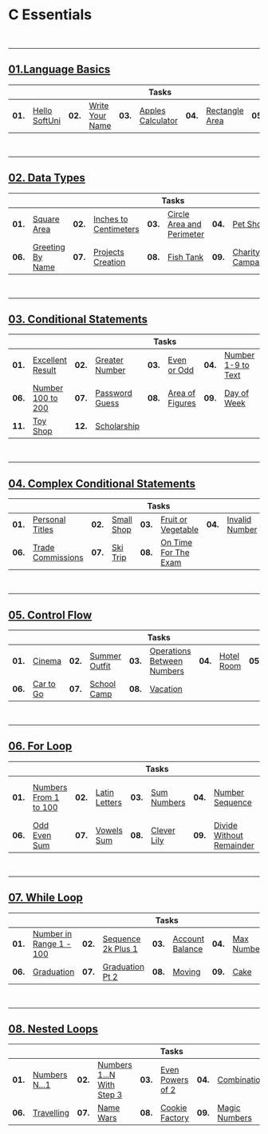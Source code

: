 # C Essentials

<br/>

---

## <a href="https://github.com/radrex/SoftuniCourses/tree/master/Open%20Courses/C%20Essentials/01.Language%20Basics">01.Language Basics</a>

<table>
  <thead>
    <tr>
      <th colspan="10" style="text-align:center;">Tasks</th>
    </tr>
  </thead>
  <tbody>
    <tr>
      <td><b>01.</b></td>
      <td><a href="https://github.com/radrex/SoftuniCourses/blob/master/Open%20Courses/C%20Essentials/01.Language%20Basics/P01_HelloSoftUni/main.c">Hello SoftUni</a></td>
      <td><b>02.</b></td>
      <td><a href="https://github.com/radrex/SoftuniCourses/blob/master/Open%20Courses/C%20Essentials/01.Language%20Basics/P02_WriteYourName/main.c">Write Your Name</a></td>
      <td><b>03.</b></td>
      <td><a href="https://github.com/radrex/SoftuniCourses/blob/master/Open%20Courses/C%20Essentials/01.Language%20Basics/P03_ApplesCalculator/main.c">Apples Calculator</a></td>
      <td><b>04.</b></td>
      <td><a href="https://github.com/radrex/SoftuniCourses/blob/master/Open%20Courses/C%20Essentials/01.Language%20Basics/P04_RectangleArea/main.c">Rectangle Area</a></td>
      <td><b>05.</b></td>
      <td><a href="https://github.com/radrex/SoftuniCourses/blob/master/Open%20Courses/C%20Essentials/01.Language%20Basics/P05_PitagorasProblem/main.c">Pitagoras Problem</a></td>
    </tr>
  </tbody>
</table>
<br/>

---

## <a href="https://github.com/radrex/SoftuniCourses/tree/master/Open%20Courses/C%20Essentials/02.Data%20Types">02. Data Types</a>

<table>
  <thead>
    <tr>
      <th colspan="10" style="text-align:center;">Tasks</th>
    </tr>
  </thead>
  <tbody>
    <tr>
      <td><b>01.</b></td>
      <td><a href="https://github.com/radrex/SoftuniCourses/blob/master/Open%20Courses/C%20Essentials/02.Data%20Types/P01_SquareArea/main.c">Square Area</a></td>
      <td><b>02.</b></td>
      <td><a href="https://github.com/radrex/SoftuniCourses/blob/master/Open%20Courses/C%20Essentials/02.Data%20Types/P02_InchesToCentimeters/main.c">Inches to Centimeters</a></td>
      <td><b>03.</b></td>
      <td><a href="https://github.com/radrex/SoftuniCourses/blob/master/Open%20Courses/C%20Essentials/02.Data%20Types/P03_CircleAreaAndPerimeter/main.c">Circle Area and Perimeter</a></td>
      <td><b>04.</b></td>
      <td><a href="https://github.com/radrex/SoftuniCourses/blob/master/Open%20Courses/C%20Essentials/02.Data%20Types/P04_PetShop/main.c">Pet Shop</a></td>
      <td><b>05.</b></td>
      <td><a href="https://github.com/radrex/SoftuniCourses/blob/master/Open%20Courses/C%20Essentials/02.Data%20Types/P05_YardGreening/main.c">Yard Greening</a></td>
    </tr>
    <tr>
      <td><b>06.</b></td>
      <td><a href="https://github.com/radrex/SoftuniCourses/blob/master/Open%20Courses/C%20Essentials/02.Data%20Types/P06_GreetingByName/main.c">Greeting By Name</a></td>
      <td><b>07.</b></td>
      <td><a href="https://github.com/radrex/SoftuniCourses/blob/master/Open%20Courses/C%20Essentials/02.Data%20Types/P07_ProjectsCreation/main.c">Projects Creation</a></td>
      <td><b>08.</b></td>
      <td><a href="https://github.com/radrex/SoftuniCourses/blob/master/Open%20Courses/C%20Essentials/02.Data%20Types/P08_FishTank/main.c">Fish Tank</a></td>
      <td><b>09.</b></td>
      <td><a href="https://github.com/radrex/SoftuniCourses/blob/master/Open%20Courses/C%20Essentials/02.Data%20Types/P09_CharityCampaign/main.c">Charity Campaign</a></td>
      <td colspan="2"></td>
    </tr>
  </tbody> 
</table>
<br/>

---

## <a href="https://github.com/radrex/SoftuniCourses/tree/master/Open%20Courses/C%20Essentials/03.Conditional%20Statements">03. Conditional Statements</a>

<table>
  <thead>
    <tr>
      <th colspan="10" style="text-align:center;">Tasks</th>
    </tr>
  </thead>
  <tbody>
    <tr>
      <td><b>01.</b></td>
      <td><a href="https://github.com/radrex/SoftuniCourses/blob/master/Open%20Courses/C%20Essentials/03.Conditional%20Statements/P01_ExcellentResult/main.c">Excellent Result</a></td>
      <td><b>02.</b></td>
      <td><a href="https://github.com/radrex/SoftuniCourses/blob/master/Open%20Courses/C%20Essentials/03.Conditional%20Statements/P02_GreaterNumber/main.c">Greater Number</a></td>
      <td><b>03.</b></td>
      <td><a href="https://github.com/radrex/SoftuniCourses/blob/master/Open%20Courses/C%20Essentials/03.Conditional%20Statements/P03_EvenOrOdd/main.c">Even or Odd</a></td>
      <td><b>04.</b></td>
      <td><a href="https://github.com/radrex/SoftuniCourses/blob/master/Open%20Courses/C%20Essentials/03.Conditional%20Statements/P04_Number1To9ToText/main.c">Number 1-9 to Text</a></td>
      <td><b>05.</b></td>
      <td><a href="https://github.com/radrex/SoftuniCourses/blob/master/Open%20Courses/C%20Essentials/03.Conditional%20Statements/P05_3EqualNumbers/main.c">3 Equal Numbers</a></td>
    </tr>
    <tr>
      <td><b>06.</b></td>
      <td><a href="https://github.com/radrex/SoftuniCourses/blob/master/Open%20Courses/C%20Essentials/03.Conditional%20Statements/P06_Number100To200/main.c">Number 100 to 200</a></td>
      <td><b>07.</b></td>
      <td><a href="https://github.com/radrex/SoftuniCourses/blob/master/Open%20Courses/C%20Essentials/03.Conditional%20Statements/P07_PasswordGuess/main.c">Password Guess</a></td>
      <td><b>08.</b></td>
      <td><a href="https://github.com/radrex/SoftuniCourses/blob/master/Open%20Courses/C%20Essentials/03.Conditional%20Statements/P08_AreaOfFigures/main.c">Area of Figures</a></td>
      <td><b>09.</b></td>
      <td><a href="https://github.com/radrex/SoftuniCourses/blob/master/Open%20Courses/C%20Essentials/03.Conditional%20Statements/P09_DayOfWeek/main.c">Day of Week</a></td>
      <td><b>10.</b></td>
      <td><a href="https://github.com/radrex/SoftuniCourses/blob/master/Open%20Courses/C%20Essentials/03.Conditional%20Statements/P10_AnimalType/main.c">Animal Type</a></td>
    </tr>
    <tr>
      <td><b>11.</b></td>
      <td><a href="https://github.com/radrex/SoftuniCourses/blob/master/Open%20Courses/C%20Essentials/03.Conditional%20Statements/P11_ToyShop/main.c">Toy Shop</a></td>
      <td><b>12.</b></td>
      <td><a href="https://github.com/radrex/SoftuniCourses/blob/master/Open%20Courses/C%20Essentials/03.Conditional%20Statements/P12_Scholarship/main.c">Scholarship</a></td>
      <td colspan="6"></td>
    </tr>
  </tbody>
</table>
<br/>

---

## <a href="https://github.com/radrex/SoftuniCourses/tree/master/Open%20Courses/C%20Essentials/04.Complex%20Conditional%20Statements">04. Complex Conditional Statements</a>

<table>
  <thead>
    <tr>
      <th colspan="10" style="text-align:center;">Tasks</th>
    </tr>
  </thead>
  <tbody>
    <tr>
      <td><b>01.</b></td>
      <td><a href="https://github.com/radrex/SoftuniCourses/blob/master/Open%20Courses/C%20Essentials/04.Complex%20Conditional%20Statements/P01_PersonalTitles/main.c">Personal Titles</a></td>
      <td><b>02.</b></td>
      <td><a href="https://github.com/radrex/SoftuniCourses/blob/master/Open%20Courses/C%20Essentials/04.Complex%20Conditional%20Statements/P02_SmallShop/main.c">Small Shop</a></td>
      <td><b>03.</b></td>
      <td><a href="https://github.com/radrex/SoftuniCourses/blob/master/Open%20Courses/C%20Essentials/04.Complex%20Conditional%20Statements/P03_FruitOrVegetable/main.c">Fruit or Vegetable</a></td>
      <td><b>04.</b></td>
      <td><a href="https://github.com/radrex/SoftuniCourses/blob/master/Open%20Courses/C%20Essentials/04.Complex%20Conditional%20Statements/P04_InvalidNumber/main.c">Invalid Number</a></td>
      <td><b>05.</b></td>
      <td><a href="https://github.com/radrex/SoftuniCourses/blob/master/Open%20Courses/C%20Essentials/04.Complex%20Conditional%20Statements/P05_FruitShop/main.c">Fruit Shop</a></td>
    </tr>
    <tr>
      <td><b>06.</b></td>
      <td><a href="https://github.com/radrex/SoftuniCourses/blob/master/Open%20Courses/C%20Essentials/04.Complex%20Conditional%20Statements/P06_TradeCommissions/main.c">Trade Commissions</a></td>
      <td><b>07.</b></td>
      <td><a href="https://github.com/radrex/SoftuniCourses/blob/master/Open%20Courses/C%20Essentials/04.Complex%20Conditional%20Statements/P07_SkiTrip/main.c">Ski Trip</a></td>
      <td><b>08.</b></td>
      <td><a href="https://github.com/radrex/SoftuniCourses/blob/master/Open%20Courses/C%20Essentials/04.Complex%20Conditional%20Statements/P08_OnTimeForTheExam/main.c">On Time For The Exam</a></td>
      <td colspan="4"></td>
    </tr>
  </tbody>
</table>
<br/>

---

## <a href="https://github.com/radrex/SoftuniCourses/tree/master/Open%20Courses/C%20Essentials/05.Control%20Flow">05. Control Flow</a>

<table>
  <thead>
    <tr>
      <th colspan="10" style="text-align:center;">Tasks</th>
    </tr>
  </thead>
  <tbody>
    <tr>
      <td><b>01.</b></td>
      <td><a href="https://github.com/radrex/SoftuniCourses/blob/master/Open%20Courses/C%20Essentials/05.Control%20Flow/P01_Cinema/main.c">Cinema</a></td>
      <td><b>02.</b></td>
      <td><a href="https://github.com/radrex/SoftuniCourses/blob/master/Open%20Courses/C%20Essentials/05.Control%20Flow/P02_SummerOutfit/main.c">Summer Outfit</a></td>
      <td><b>03.</b></td>
      <td><a href="https://github.com/radrex/SoftuniCourses/blob/master/Open%20Courses/C%20Essentials/05.Control%20Flow/P03_OperationsBetweenNumbers/main.c">Operations Between Numbers</a></td>
      <td><b>04.</b></td>
      <td><a href="https://github.com/radrex/SoftuniCourses/blob/master/Open%20Courses/C%20Essentials/05.Control%20Flow/P04_HotelRoom/main.c">Hotel Room</a></td>
      <td><b>05.</b></td>
      <td><a href="https://github.com/radrex/SoftuniCourses/blob/master/Open%20Courses/C%20Essentials/05.Control%20Flow/P05_Volleyball/main.c">Volleyball</a></td>
    </tr>
    <tr>
      <td><b>06.</b></td>
      <td><a href="https://github.com/radrex/SoftuniCourses/blob/master/Open%20Courses/C%20Essentials/05.Control%20Flow/P06_CarToGo/main.c">Car to Go</a></td>
      <td><b>07.</b></td>
      <td><a href="https://github.com/radrex/SoftuniCourses/blob/master/Open%20Courses/C%20Essentials/05.Control%20Flow/P07_%20SchoolCamp/main.c">School Camp</a></td>
      <td><b>08.</b></td>
      <td><a href="https://github.com/radrex/SoftuniCourses/blob/master/Open%20Courses/C%20Essentials/05.Control%20Flow/P08_Vacation/main.c">Vacation</a></td>
      <td colspan="4"></td>
    </tr>
  </tbody>
</table>
<br/>

---

## <a href="https://github.com/radrex/SoftuniCourses/tree/master/Open%20Courses/C%20Essentials/06.For%20Loop">06. For Loop</a>

<table>
  <thead>
    <tr>
      <th colspan="10" style="text-align:center;">Tasks</th>
    </tr>
  </thead>
  <tbody>
    <tr>
      <td><b>01.</b></td>
      <td><a href="https://github.com/radrex/SoftuniCourses/blob/master/Open%20Courses/C%20Essentials/06.For%20Loop/P01_NumbersFrom1To100/main.c">Numbers From 1 to 100</a></td>
      <td><b>02.</b></td>
      <td><a href="https://github.com/radrex/SoftuniCourses/blob/master/Open%20Courses/C%20Essentials/06.For%20Loop/P02_LatinLetters/main.c">Latin Letters</a></td>
      <td><b>03.</b></td>
      <td><a href="https://github.com/radrex/SoftuniCourses/blob/master/Open%20Courses/C%20Essentials/06.For%20Loop/P03_SumNumbers/main.c">Sum Numbers</a></td>
      <td><b>04.</b></td>
      <td><a href="https://github.com/radrex/SoftuniCourses/blob/master/Open%20Courses/C%20Essentials/06.For%20Loop/P04_NumberSequence/main.c">Number Sequence</a></td>
      <td><b>05.</b></td>
      <td><a href="https://github.com/radrex/SoftuniCourses/blob/master/Open%20Courses/C%20Essentials/06.For%20Loop/P05_LeftAndRightSum/main.c">Left and Right Sum</a></td>
    </tr>
    <tr>
      <td><b>06.</b></td>
      <td><a href="https://github.com/radrex/SoftuniCourses/blob/master/Open%20Courses/C%20Essentials/06.For%20Loop/P06_OddEvenSum/main.c">Odd Even Sum</a></td>
      <td><b>07.</b></td>
      <td><a href="https://github.com/radrex/SoftuniCourses/blob/master/Open%20Courses/C%20Essentials/06.For%20Loop/P07_VowelsSum/main.c">Vowels Sum</a></td>
      <td><b>08.</b></td>
      <td><a href="https://github.com/radrex/SoftuniCourses/blob/master/Open%20Courses/C%20Essentials/06.For%20Loop/P08_CleverLily/main.c">Clever Lily</a></td>
      <td><b>09.</b></td>
      <td><a href="https://github.com/radrex/SoftuniCourses/blob/master/Open%20Courses/C%20Essentials/06.For%20Loop/P09_DivideWithoutRemainder/main.c">Divide Without Remainder</a></td>
      <td colspan="2"></td>
    </tr>
  </tbody>
</table>
<br/>

---

## <a href="https://github.com/radrex/SoftuniCourses/tree/master/Open%20Courses/C%20Essentials/07.While%20Loop">07. While Loop</a>

<table>
  <thead>
    <tr>
      <th colspan="10" style="text-align:center;">Tasks</th>
    </tr>
  </thead>
  <tbody>
    <tr>
      <td><b>01.</b></td>
      <td><a href="https://github.com/radrex/SoftuniCourses/blob/master/Open%20Courses/C%20Essentials/07.While%20Loop/P01_NumberInRange1To100/main.c">Number in Range 1 - 100</a></td>
      <td><b>02.</b></td>
      <td><a href="https://github.com/radrex/SoftuniCourses/blob/master/Open%20Courses/C%20Essentials/07.While%20Loop/P02_Sequence2kPlus1/main.c">Sequence 2k Plus 1</a></td>
      <td><b>03.</b></td>
      <td><a href="https://github.com/radrex/SoftuniCourses/blob/master/Open%20Courses/C%20Essentials/07.While%20Loop/P03_AccountBalance/main.c">Account Balance</a></td>
      <td><b>04.</b></td>
      <td><a href="https://github.com/radrex/SoftuniCourses/blob/master/Open%20Courses/C%20Essentials/07.While%20Loop/P04_MaxNumber/main.c">Max Number</a></td>
      <td><b>05.</b></td>
      <td><a href="https://github.com/radrex/SoftuniCourses/blob/master/Open%20Courses/C%20Essentials/07.While%20Loop/P05_MinNumber/main.c">Min Number</a></td>
    </tr>
    <tr>
      <td><b>06.</b></td>
      <td><a href="https://github.com/radrex/SoftuniCourses/blob/master/Open%20Courses/C%20Essentials/07.While%20Loop/P06_Graduation/main.c">Graduation</a></td>
      <td><b>07.</b></td>
      <td><a href="https://github.com/radrex/SoftuniCourses/blob/master/Open%20Courses/C%20Essentials/07.While%20Loop/P07_GraduationPt2/main.c">Graduation Pt 2</a></td>
      <td><b>08.</b></td>
      <td><a href="https://github.com/radrex/SoftuniCourses/blob/master/Open%20Courses/C%20Essentials/07.While%20Loop/P08_Moving/main.c">Moving</a></td>
      <td><b>09.</b></td>
      <td><a href="https://github.com/radrex/SoftuniCourses/blob/master/Open%20Courses/C%20Essentials/07.While%20Loop/P09_Cake/main.c">Cake</a></td>
      <td colspan="2"></td>
    </tr>
  </tbody>
</table>
<br/>

---

## <a href="https://github.com/radrex/SoftuniCourses/tree/master/Open%20Courses/C%20Essentials/08.Nested%20Loops">08. Nested Loops</a>

<table>
  <thead>
    <tr>
      <th colspan="10" style="text-align:center;">Tasks</th>
    </tr>
  </thead>
  <tbody>
    <tr>
      <td><b>01.</b></td>
      <td><a href="https://github.com/radrex/SoftuniCourses/blob/master/Open%20Courses/C%20Essentials/08.Nested%20Loops/P01_NumbersNto1/main.c">Numbers N...1</a></td>
      <td><b>02.</b></td>
      <td><a href="https://github.com/radrex/SoftuniCourses/blob/master/Open%20Courses/C%20Essentials/08.Nested%20Loops/P02_Numbers1toNWithStep3/main.c">Numbers 1...N With Step 3</a></td>
      <td><b>03.</b></td>
      <td><a href="https://github.com/radrex/SoftuniCourses/blob/master/Open%20Courses/C%20Essentials/08.Nested%20Loops/P03_EvenPowersOf2/main.c">Even Powers of 2</a></td>
      <td><b>04.</b></td>
      <td><a href="https://github.com/radrex/SoftuniCourses/blob/master/Open%20Courses/C%20Essentials/08.Nested%20Loops/P04_Combination/main.c">Combination</a></td>
      <td><b>05.</b></td>
      <td><a href="https://github.com/radrex/SoftuniCourses/blob/master/Open%20Courses/C%20Essentials/08.Nested%20Loops/P05_Building/main.c">Building</a></td>
    </tr>
    <tr>
      <td><b>06.</b></td>
      <td><a href="https://github.com/radrex/SoftuniCourses/blob/master/Open%20Courses/C%20Essentials/08.Nested%20Loops/P06_Travelling/main.c">Travelling</a></td>
      <td><b>07.</b></td>
      <td><a href="https://github.com/radrex/SoftuniCourses/blob/master/Open%20Courses/C%20Essentials/08.Nested%20Loops/P07_NameWars/main.c">Name Wars</a></td>
      <td><b>08.</b></td>
      <td><a href="https://github.com/radrex/SoftuniCourses/blob/master/Open%20Courses/C%20Essentials/08.Nested%20Loops/P08_CookieFactory/main.c">Cookie Factory</a></td>
      <td><b>09.</b></td>
      <td><a href="https://github.com/radrex/SoftuniCourses/blob/master/Open%20Courses/C%20Essentials/08.Nested%20Loops/P09_MagicNumbers/main.c">Magic Numbers</a></td>
      <td><b>10.</b></td>
      <td><a href="https://github.com/radrex/SoftuniCourses/blob/master/Open%20Courses/C%20Essentials/08.Nested%20Loops/P10_PasswordGenerator/main.c">Password Generator</a></td>
    </tr>
  </tbody>
</table>